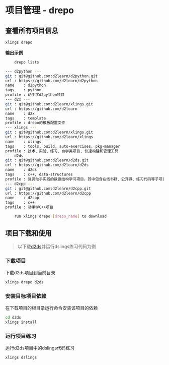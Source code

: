 # 项目管理 - drepo

## 查看所有项目信息

```bash
xlings drepo
```

**输出示例**

```bash
	drepo lists

--- d2python ---
git	: git@github.com:d2learn/d2python.git
url	: https://github.com/d2learn/d2python
name	: d2python
tags	: python
profile	: 动手学d2python项目
--- d2x ---
git	: git@github.com:d2learn/xlings.git
url	: https://github.com/d2learn
name	: d2x
tags	: template
profile	: drepo的模板配置文件
--- xlings ---
git	: git@github.com:d2learn/xlings.git
url	: https://github.com/d2learn/xlings
name	: xlings
tags	: tools, build, auto-exercises, pkg-manager
profile	: 技术、实验、练习、自学类项目, 快速构建和管理工具
--- d2ds ---
git	: git@github.com:d2learn/d2ds.git
url	: https://github.com/d2learn/d2ds
name	: d2ds
tags	: c++, data-structures
profile	: 强调动手实践的数据结构学习项目，其中包含在线书籍、公开课、练习代码等子项目
--- d2cpp ---
git	: git@github.com:d2learn/d2cpp.git
url	: https://github.com/d2learn/d2cpp
name	: d2cpp
tags	: c++
profile	: 动手学C++项目

	run xlings drepo [drepo_name] to download
```

## 项目下载和使用

> 以下载[d2ds](https://github.com/Sunrisepeak/d2ds)并运行dslings练习代码为例

### 下载项目

下载d2ds项目到当前目录

```bash
xlings drepo d2ds
```

### 安装目标项目依赖

在下载项目的根目录运行命令安装该项目的依赖

```bash
cd d2ds
xlings install
```

### 运行项目练习

运行d2ds项目中的dslings代码练习

```bash
xlings dslings
```